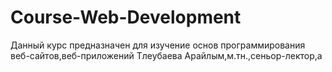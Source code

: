 # Course-Web-Development
Данный курс предназначен для изучение основ программирования веб-сайтов,веб-приложений 
Тлеубаева Арайлым,м.тн.,сеньор-лектор,a

